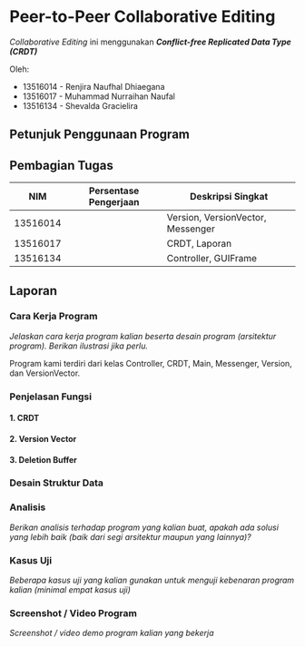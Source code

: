 # Peer-to-Peer Collaborative Editing

*Collaborative Editing* ini menggunakan ***Conflict-free Replicated Data Type (CRDT)***

Oleh:
- 13516014 - Renjira Naufhal Dhiaegana
- 13516017 - Muhammad Nurraihan Naufal
- 13516134 - Shevalda Gracielira 

## Petunjuk Penggunaan Program


## Pembagian Tugas
| NIM      | Persentase Pengerjaan | Deskripsi Singkat                 |
| -------- | --------------------- | --------------------------------- |
| 13516014 |                       | Version, VersionVector, Messenger |
| 13516017 |                       | CRDT, Laporan                     |
| 13516134 |                       | Controller, GUIFrame              |

## Laporan

### Cara Kerja Program

*Jelaskan cara kerja program kalian beserta desain program (arsitektur program). Berikan ilustrasi jika perlu.*

Program kami terdiri dari kelas Controller, CRDT, Main, Messenger, Version, dan VersionVector.

### Penjelasan Fungsi

#### 1. CRDT

#### 2. Version Vector

#### 3. Deletion Buffer


### Desain Struktur Data

### Analisis

*Berikan analisis terhadap program yang kalian buat, apakah ada solusi yang lebih baik (baik dari segi arsitektur maupun yang lainnya)?*

### Kasus Uji

*Beberapa kasus uji yang kalian gunakan untuk menguji kebenaran program kalian (minimal empat kasus uji)*

### Screenshot / Video Program

*Screenshot / video demo program kalian yang bekerja*
